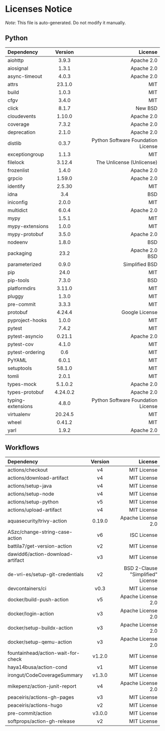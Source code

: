 # Licenses Notice
*Note*: This file is auto-generated. Do not modify it manually.
## Python
| Dependency | Version | License |
|:-----------|:-------:|--------:|
|aiohttp|3.9.3|Apache 2.0|
|aiosignal|1.3.1|Apache 2.0|
|async-timeout|4.0.3|Apache 2.0|
|attrs|23.1.0|MIT|
|build|1.0.3|MIT|
|cfgv|3.4.0|MIT|
|click|8.1.7|New BSD|
|cloudevents|1.10.0|Apache 2.0|
|coverage|7.3.2|Apache 2.0|
|deprecation|2.1.0|Apache 2.0|
|distlib|0.3.7|Python Software Foundation License|
|exceptiongroup|1.1.3|MIT|
|filelock|3.12.4|The Unlicense (Unlicense)|
|frozenlist|1.4.0|Apache 2.0|
|grpcio|1.59.0|Apache 2.0|
|identify|2.5.30|MIT|
|idna|3.4|BSD|
|iniconfig|2.0.0|MIT|
|multidict|6.0.4|Apache 2.0|
|mypy|1.5.1|MIT|
|mypy-extensions|1.0.0|MIT|
|mypy-protobuf|3.5.0|Apache 2.0|
|nodeenv|1.8.0|BSD|
|packaging|23.2|Apache 2.0<br/>BSD|
|parameterized|0.9.0|Simplified BSD|
|pip|24.0|MIT|
|pip-tools|7.3.0|BSD|
|platformdirs|3.11.0|MIT|
|pluggy|1.3.0|MIT|
|pre-commit|3.3.3|MIT|
|protobuf|4.24.4|Google License|
|pyproject-hooks|1.0.0|MIT|
|pytest|7.4.2|MIT|
|pytest-asyncio|0.21.1|Apache 2.0|
|pytest-cov|4.1.0|MIT|
|pytest-ordering|0.6|MIT|
|PyYAML|6.0.1|MIT|
|setuptools|58.1.0|MIT|
|tomli|2.0.1|MIT|
|types-mock|5.1.0.2|Apache 2.0|
|types-protobuf|4.24.0.2|Apache 2.0|
|typing-extensions|4.8.0|Python Software Foundation License|
|virtualenv|20.24.5|MIT|
|wheel|0.41.2|MIT|
|yarl|1.9.2|Apache 2.0|
## Workflows
| Dependency | Version | License |
|:-----------|:-------:|--------:|
|actions/checkout|v4|MIT License|
|actions/download-artifact|v4|MIT License|
|actions/setup-java|v4|MIT License|
|actions/setup-node|v4|MIT License|
|actions/setup-python|v5|MIT License|
|actions/upload-artifact|v4|MIT License|
|aquasecurity/trivy-action|0.19.0|Apache License 2.0|
|ASzc/change-string-case-action|v6|ISC License|
|battila7/get-version-action|v2|MIT License|
|dawidd6/action-download-artifact|v3|MIT License|
|de-vri-es/setup-git-credentials|v2|BSD 2-Clause "Simplified" License|
|devcontainers/ci|v0.3|MIT License|
|docker/build-push-action|v5|Apache License 2.0|
|docker/login-action|v3|Apache License 2.0|
|docker/setup-buildx-action|v3|Apache License 2.0|
|docker/setup-qemu-action|v3|Apache License 2.0|
|fountainhead/action-wait-for-check|v1.2.0|MIT License|
|haya14busa/action-cond|v1|MIT License|
|irongut/CodeCoverageSummary|v1.3.0|MIT License|
|mikepenz/action-junit-report|v4|Apache License 2.0|
|peaceiris/actions-gh-pages|v3|MIT License|
|peaceiris/actions-hugo|v2|MIT License|
|pre-commit/action|v3.0.0|MIT License|
|softprops/action-gh-release|v2|MIT License|
